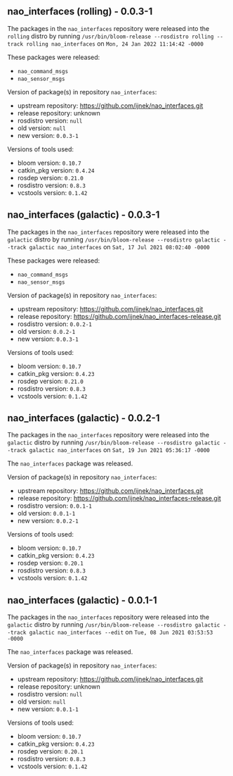 ## nao_interfaces (rolling) - 0.0.3-1

The packages in the `nao_interfaces` repository were released into the `rolling` distro by running `/usr/bin/bloom-release --rosdistro rolling --track rolling nao_interfaces` on `Mon, 24 Jan 2022 11:14:42 -0000`

These packages were released:
- `nao_command_msgs`
- `nao_sensor_msgs`

Version of package(s) in repository `nao_interfaces`:

- upstream repository: https://github.com/ijnek/nao_interfaces.git
- release repository: unknown
- rosdistro version: `null`
- old version: `null`
- new version: `0.0.3-1`

Versions of tools used:

- bloom version: `0.10.7`
- catkin_pkg version: `0.4.24`
- rosdep version: `0.21.0`
- rosdistro version: `0.8.3`
- vcstools version: `0.1.42`


## nao_interfaces (galactic) - 0.0.3-1

The packages in the `nao_interfaces` repository were released into the `galactic` distro by running `/usr/bin/bloom-release --rosdistro galactic --track galactic nao_interfaces` on `Sat, 17 Jul 2021 08:02:40 -0000`

These packages were released:
- `nao_command_msgs`
- `nao_sensor_msgs`

Version of package(s) in repository `nao_interfaces`:

- upstream repository: https://github.com/ijnek/nao_interfaces.git
- release repository: https://github.com/ijnek/nao_interfaces-release.git
- rosdistro version: `0.0.2-1`
- old version: `0.0.2-1`
- new version: `0.0.3-1`

Versions of tools used:

- bloom version: `0.10.7`
- catkin_pkg version: `0.4.23`
- rosdep version: `0.21.0`
- rosdistro version: `0.8.3`
- vcstools version: `0.1.42`


## nao_interfaces (galactic) - 0.0.2-1

The packages in the `nao_interfaces` repository were released into the `galactic` distro by running `/usr/bin/bloom-release --rosdistro galactic --track galactic nao_interfaces` on `Sat, 19 Jun 2021 05:36:17 -0000`

The `nao_interfaces` package was released.

Version of package(s) in repository `nao_interfaces`:

- upstream repository: https://github.com/ijnek/nao_interfaces.git
- release repository: https://github.com/ijnek/nao_interfaces-release.git
- rosdistro version: `0.0.1-1`
- old version: `0.0.1-1`
- new version: `0.0.2-1`

Versions of tools used:

- bloom version: `0.10.7`
- catkin_pkg version: `0.4.23`
- rosdep version: `0.20.1`
- rosdistro version: `0.8.3`
- vcstools version: `0.1.42`


## nao_interfaces (galactic) - 0.0.1-1

The packages in the `nao_interfaces` repository were released into the `galactic` distro by running `/usr/bin/bloom-release --rosdistro galactic --track galactic nao_interfaces --edit` on `Tue, 08 Jun 2021 03:53:53 -0000`

The `nao_interfaces` package was released.

Version of package(s) in repository `nao_interfaces`:

- upstream repository: https://github.com/ijnek/nao_interfaces.git
- release repository: unknown
- rosdistro version: `null`
- old version: `null`
- new version: `0.0.1-1`

Versions of tools used:

- bloom version: `0.10.7`
- catkin_pkg version: `0.4.23`
- rosdep version: `0.20.1`
- rosdistro version: `0.8.3`
- vcstools version: `0.1.42`


